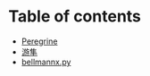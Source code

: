 # Table of contents

* [Peregrine](README.md)
* [游隼](peregrine-cn.md)
* [bellmannx.py](untitled.md)

